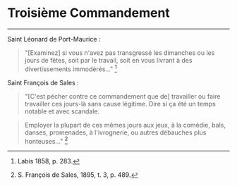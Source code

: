 # Troisième Commandement

***

Saint Léonard de Port-Maurice :

> "[Examinez] si vous n'avez pas transgressé les dimanches ou les jours de fêtes, soit par le travail, soit en vous livrant à des divertissements immodérés..." [^1]

[^1]: Labis 1858, p. 283.

Saint François de Sales :

> "[C'est pécher contre ce commandement que de] travailler ou faire travailler ces jours-là sans cause légitime. Dire si ça été un temps notable et avec scandale.

> Employer la plupart de ces mêmes jours aux jeux, à la comédie, bals, danses, promenades, à l'ivrognerie, ou autres débauches plus honteuses..." [^2]

[^2]: S. François de Sales, 1895, t. 3, p. 489.


